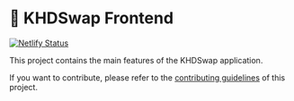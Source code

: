 # 🥞 KHDSwap Frontend

[![Netlify Status](https://api.netlify.com/api/v1/badges/7bebf1a3-be7b-4165-afd1-446256acd5e3/deploy-status)](https://app.netlify.com/sites/KHDSwap-prod/deploys)

This project contains the main features of the KHDSwap application.

If you want to contribute, please refer to the [contributing guidelines](./CONTRIBUTING.md) of this project.
